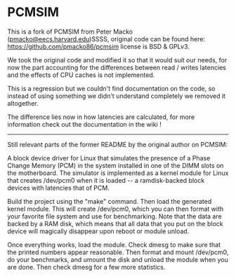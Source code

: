 # PCMSIM

This is a fork of PCMSIM from Peter Macko (<pmacko@eecs.harvard.edu>)SSSS, original
code can be found here: https://github.com/pmacko86/pcmsim license is BSD & GPLv3.

We took the original code and modified it so that it would suit our needs, for
now the part accounting for the differences between read / writes latencies and
the effects of CPU caches is not implemented.

This is a regression but we couldn't find documentation on the code, so instead
of using something we didn't understand completely we removed it altogether.

The difference lies now in how latencies are calculated, for more information
check out the documentation in the wiki !

---

Still relevant parts of the former README by the original author on PCMSIM:

A block device driver for Linux that simulates the presence of a Phase Change
Memory (PCM) in the system installed in one of the DIMM slots on the
motherboard. The simulator is implemented as a kernel module for Linux that
creates /dev/pcm0 when it is loaded -- a ramdisk-backed block devices with
latencies that of PCM. 

Build the project using the "make" command. Then load the generated kernel
module. This will create /dev/pcm0, which you can then format with your
favorite file system and use for benchmarking. Note that the data are backed
by a RAM disk, which means that all data that you put on the block device
will magically disappear upon reboot or module unload.

Once everything works, load the module. Check dmesg to make sure that the
printed numbers appear reasonable. Then format and mount /dev/pcm0, do your
benchmarks, and umount the disk and unload the module when you are done. Then
check dmesg for a few more statistics.